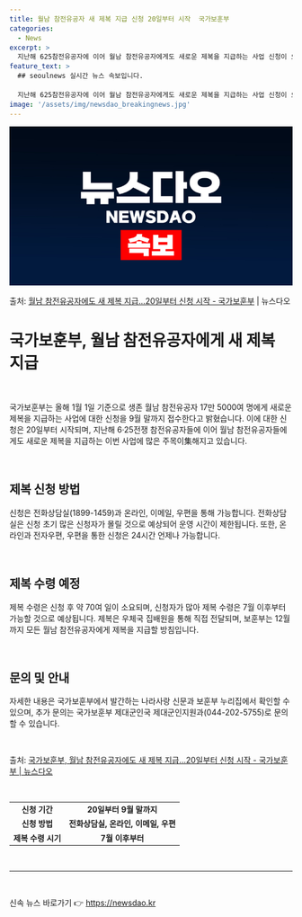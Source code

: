 ```yaml
---
title: 월남 참전유공자 새 제복 지급 신청 20일부터 시작  국가보훈부
categories:
  - News
excerpt: >
  지난해 625참전유공자에 이어 월남 참전유공자에게도 새로운 제복을 지급하는 사업 신청이 오는 20일부터 시작…
feature_text: >
  ## seoulnews 실시간 뉴스 속보입니다.

  지난해 625참전유공자에 이어 월남 참전유공자에게도 새로운 제복을 지급하는 사업 신청이 오는 20일부터 시작…
image: '/assets/img/newsdao_breakingnews.jpg'
---
```


![뉴스다오 속보](/assets/img/newsdao_breakingnews.jpg)

<p>출처: <a href="https://newsdao.kr/3736" rel="dofollow">월남 참전유공자에도 새 제복 지급…20일부터 신청 시작 - 국가보훈부</a> | 뉴스다오</p>

<h1>국가보훈부, 월남 참전유공자에게 새 제복 지급</h1>
<p data-ke-size="size16">&nbsp;</p>
국가보훈부는 올해 1월 1일 기준으로 생존 월남 참전유공자 17만 5000여 명에게 새로운 제복을 지급하는 사업에 대한 신청을 9월 말까지 접수한다고 밝혔습니다. 이에 대한 신청은 20일부터 시작되며, 지난해 6·25전쟁 참전유공자들에 이어 월남 참전유공자들에게도 새로운 제복을 지급하는 이번 사업에 많은 주목이集해지고 있습니다.
<p data-ke-size="size16">&nbsp;</p>
<h2 data-ke-size="size26">제복 신청 방법</h2>
<p data-ke-size="size16">신청은 전화상담실(1899-1459)과 온라인, 이메일, 우편을 통해 가능합니다. 전화상담실은 신청 초기 많은 신청자가 몰릴 것으로 예상되어 운영 시간이 제한됩니다. 또한, 온라인과 전자우편, 우편을 통한 신청은 24시간 언제나 가능합니다.</p>
<p data-ke-size="size16">&nbsp;</p>
<h2 data-ke-size="size26">제복 수령 예정</h2>
<p data-ke-size="size16">제복 수령은 신청 후 약 70여 일이 소요되며, 신청자가 많아 제복 수령은 7월 이후부터 가능할 것으로 예상됩니다. 제복은 우체국 집배원을 통해 직접 전달되며, 보훈부는 12월까지 모든 월남 참전유공자에게 제복을 지급할 방침입니다.</p>
<p data-ke-size="size16">&nbsp;</p>
<h2 data-ke-size="size26">문의 및 안내</h2>
<p data-ke-size="size16">자세한 내용은 국가보훈부에서 발간하는 나라사랑 신문과 보훈부 누리집에서 확인할 수 있으며, 추가 문의는 국가보훈부 제대군인국 제대군인지원과(044-202-5755)로 문의할 수 있습니다.</p>
<p data-ke-size="size16">&nbsp;</p>
출처: <a href="https://newsdao.kr/3736">국가보훈부, 월남 참전유공자에도 새 제복 지급…20일부터 신청 시작 - 국가보훈부 | 뉴스다오</a>
<p data-ke-size="size16">&nbsp;</p>
<table>
<tbody>
<tr>
<td style="text-align: center; height: 17px;"><b>신청 기간</b></td>
<td style="text-align: center; height: 17px;"><b>20일부터 9월 말까지</b></td>
</tr>
<tr>
<td style="text-align: center; height: 17px;"><b>신청 방법</b></td>
<td style="text-align: center; height: 17px;"><b>전화상담실, 온라인, 이메일, 우편</b></td>
</tr>
<tr>
<td style="text-align: center; height: 17px;"><b>제복 수령 시기</b></td>
<td style="text-align: center; height: 17px;"><b>7월 이후부터</b></td>
</tr>
</tbody>
</table>
<p data-ke-size="size16">&nbsp;</p>
<hr>
<p data-ke-size="size16">&nbsp;</p> 

신속 뉴스 바로가기 👉 <a href="https://newsdao.kr" rel="dofollow">https://newsdao.kr</a>


